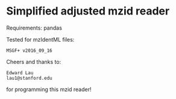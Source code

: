 Simplified adjusted mzid reader
===============================


Requirements:
	pandas


Tested for mzIdentML files:
	
	MSGF+ v2016_09_16


Cheers and thanks to: 

	Edward Lau
	lau1@stanford.edu

for programming this mzid reader!
